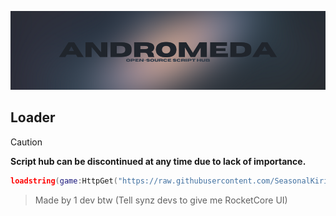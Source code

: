 ![Banner](https://github.com/SeasonalKirito/Andromeda/blob/main/andromeda-banner.png?raw=true)
## Loader
> [!CAUTION]
> **Script hub can be discontinued at any time due to lack of importance.**
```lua
loadstring(game:HttpGet("https://raw.githubusercontent.com/SeasonalKirito/Andromeda/main/loader.lua"))()
```
> Made by 1 dev btw (Tell synz devs to give me RocketCore UI)
